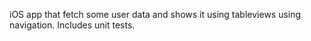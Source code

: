 iOS app that fetch some user data and shows it using tableviews using navigation. Includes unit tests.
